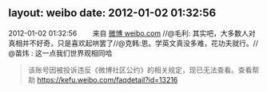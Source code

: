layout: weibo
date: 2012-01-02 01:32:56
---
<meta name="referrer" content="no-referrer" />

2012-01-02 01:32:56  &nbsp;&nbsp;&nbsp;&nbsp;&nbsp;&nbsp; 来自 <a href="http://weibo.com/" rel="nofollow">微博 weibo.com</a>
//@毛利: 其实吧，大多数人对真相并不好奇，只是喜欢起哄罢了//@克韩:恩。学英文真没多难，花功夫就行。// @苗炜 : 这一点我们世界观相同哈
>  该账号因被投诉违反《微博社区公约》的相关规定，现已无法查看。查看帮助 https://kefu.weibo.com/faqdetail?id=13216

